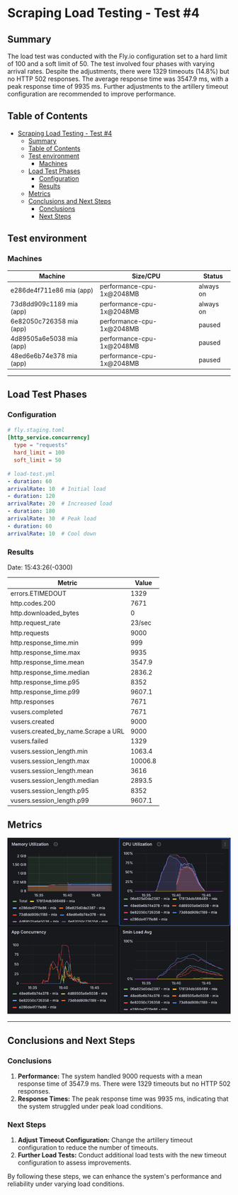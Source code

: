 # Scraping Load Testing - Test #4

## Summary

The load test was conducted with the Fly.io configuration set to a hard limit of 100 and a soft limit of 50. The test involved four phases with varying arrival rates. Despite the adjustments, there were 1329 timeouts (14.8%) but no HTTP 502 responses. The average response time was 3547.9 ms, with a peak response time of 9935 ms. Further adjustments to the artillery timeout configuration are recommended to improve performance.

## Table of Contents

- [Scraping Load Testing - Test #4](#scraping-load-testing---test-4)
  - [Summary](#summary)
  - [Table of Contents](#table-of-contents)
  - [Test environment](#test-environment)
    - [Machines](#machines)
  - [Load Test Phases](#load-test-phases)
    - [Configuration](#configuration)
    - [Results](#results)
  - [Metrics](#metrics)
  - [Conclusions and Next Steps](#conclusions-and-next-steps)
    - [Conclusions](#conclusions)
    - [Next Steps](#next-steps)

## Test environment
### Machines

| Machine | Size/CPU | Status |
|---|---|---|
| e286de4f711e86 mia (app) | performance-cpu-1x@2048MB | always on |
| 73d8dd909c1189 mia (app) | performance-cpu-1x@2048MB | always on |
| 6e82050c726358 mia (app) | performance-cpu-1x@2048MB | paused |
| 4d89505a6e5038 mia (app) | performance-cpu-1x@2048MB | paused |
| 48ed6e6b74e378 mia (app) | performance-cpu-1x@2048MB | paused |

---

## Load Test Phases

### Configuration

```toml
# fly.staging.toml
[http_service.concurrency]
  type = "requests"
  hard_limit = 100
  soft_limit = 50
```
```yml
# load-test.yml
- duration: 60
arrivalRate: 10  # Initial load
- duration: 120
arrivalRate: 20  # Increased load
- duration: 180
arrivalRate: 30  # Peak load
- duration: 60
arrivalRate: 10  # Cool down
```


### Results
Date: 15:43:26(-0300)

| Metric                                      | Value   |
|---------------------------------------------|---------|
| errors.ETIMEDOUT                            | 1329    |
| http.codes.200                              | 7671    |
| http.downloaded_bytes                       | 0       |
| http.request_rate                           | 23/sec  |
| http.requests                               | 9000    |
| http.response_time.min                      | 999     |
| http.response_time.max                      | 9935    |
| http.response_time.mean                     | 3547.9  |
| http.response_time.median                   | 2836.2  |
| http.response_time.p95                      | 8352    |
| http.response_time.p99                      | 9607.1  |
| http.responses                              | 7671    |
| vusers.completed                            | 7671    |
| vusers.created                              | 9000    |
| vusers.created_by_name.Scrape a URL         | 9000    |
| vusers.failed                               | 1329    |
| vusers.session_length.min                   | 1063.4  |
| vusers.session_length.max                   | 10006.8 |
| vusers.session_length.mean                  | 3616    |
| vusers.session_length.median                | 2893.5  |
| vusers.session_length.p95                   | 8352    |
| vusers.session_length.p99                   | 9607.1  |

## Metrics

![](./assets/metrics-test-4.png)

---

## Conclusions and Next Steps

### Conclusions
1. **Performance:** The system handled 9000 requests with a mean response time of 3547.9 ms. There were 1329 timeouts but no HTTP 502 responses.
2. **Response Times:** The peak response time was 9935 ms, indicating that the system struggled under peak load conditions.

### Next Steps
1. **Adjust Timeout Configuration:** Change the artillery timeout configuration to reduce the number of timeouts.
2. **Further Load Tests:** Conduct additional load tests with the new timeout configuration to assess improvements.

By following these steps, we can enhance the system's performance and reliability under varying load conditions.

